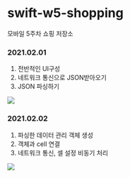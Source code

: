 # swift-w5-shopping
모바일 5주차 쇼핑 저장소

### 2021.02.01

1. 전반적인 UI구성
2. 네트워크 통신으로 JSON받아오기
3. JSON 파싱하기

<div>
<img width: 200 src = "https://user-images.githubusercontent.com/45382324/106443868-61aa9600-64c0-11eb-9f7c-47eedb0bb62a.png"></div>


### 2021.02.02

1. 파싱한 데이터 관리 객체 생성
2. 객체과 cell 연결
3. 네트워크 통신, 셀 설정 비동기 처리

<div>
<img width: 200 src = "https://user-images.githubusercontent.com/45382324/106583546-8f5b1200-6588-11eb-9ef9-c251917ead2c.png"></div>
